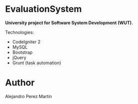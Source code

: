 # EvaluationSystem
__University project for Software System Development (WUT).__

Technologies:

- CodeIgniter 2
- MySQL
- Bootstrap
- jQuery
- Grunt (task automation)

# Author
Alejandro Perez Martin
